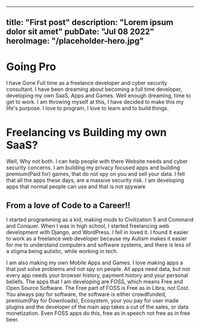 <!-- --- -->
<!-- title = 'Going Pro' -->
<!-- description: 'My Life's Work' -->
<!-- pubDate: 'May 28 2021' -->
<!-- heroImage: '/placeholder-hero.jpg' -->
<!-- --- -->
---
title: "First post"
description: "Lorem ipsum dolor sit amet"
pubDate: "Jul 08 2022"
heroImage: "/placeholder-hero.jpg"
---


# Going Pro

I have Gone Full time as a freelance developer and cyber security consultant. I have been dreaming about 
becoming a full time developer, developing my own SaaS, Apps and Games. Well enough dreaming, time to get to work. I am throwing myself at this, I have decided to make this my life's purpose. I love to program, I love to learn and to build things. 

# Freelancing vs Building my own SaaS?

Well, Why not both. I can help people with there Website needs and cyber security concerns. I am building
my privacy focused apps and building premium(Paid for) games, that do not spy on you and sell your data.
I fell that all the apps these days, are a massive security risk. I am developing apps that normal people can use and that is not spyware

## From a love of Code to a Career!! 

I started programming as a kid, making mods to Civilization 5 and Command and Conquer. 
When I was in high school, I started freelancing web development with Django, and WordPress. I fell in loved it.
I found it easier to work as a freelance web developer because my Autism makes it easier for me to understand computers and software systems, and 
there is less of a stigma being autistic, while working in tech. 

I am also making my own Mobile Apps and Games. I love making apps a that just solve problems and not spy on people. All apps need data,
but not every app needs your browser history, payment history and your personal beliefs. The apps that I am developing are FOSS,
which means Free and Open Source Software. The Free part of FOSS is Free as in Libra, not Cost. You always pay for software,
the software is either crowdfunded, premium(Pay for Downloads), Ecosystem, your you pay for user made plugins and the developer of the main app
takes a cut of the sales, or data monetization. Even FOSS apps do this, free as in speech not free as in free beer. 
